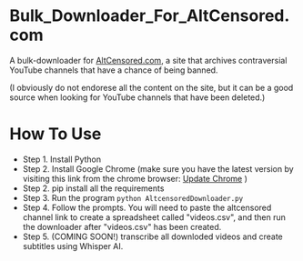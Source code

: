 # Bulk_Downloader_For_AltCensored.com

A bulk-downloader for [AltCensored.com](https://altcensored.com/), a site that archives contraversial YouTube channels that have a chance of being banned. 

(I obviously do not endorese all the content on the site, but it can be a good source when looking for YouTube channels that have been deleted.)

# How To Use

* Step 1. Install Python
* Step 2. Install Google Chrome (make sure you have the latest version by visiting this link from the chrome browser: [Update Chrome](chrome://settings/help) )
* Step 2. pip install all the requirements
* Step 3. Run the program `python AltcensoredDownloader.py`
* Step 4. Follow the prompts. You will need to paste the altcensored channel link to create a spreadsheet called "videos.csv", and then run the downloader after "videos.csv" has been created.
* Step 5. (COMING SOON!) transcribe all downloded videos and create subtitles using Whisper AI.
